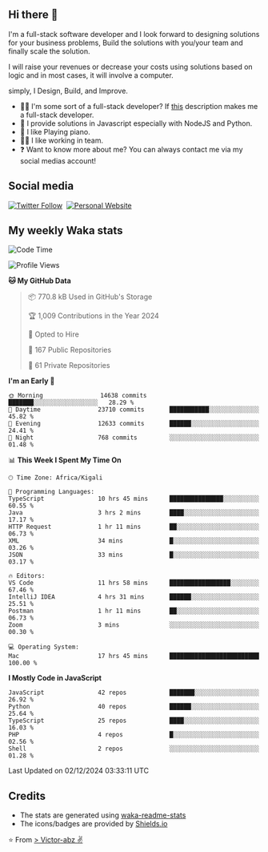 ## Hi there 👋
I'm a full-stack software developer and I look forward to designing solutions for your business problems, Build the solutions with you/your team and finally scale the solution.

I will raise your revenues or decrease your costs using solutions based on logic and in most cases, it will involve a computer.

simply, I Design, Build, and Improve.

- 👨‍💻 I'm some sort of a full-stack developer? If [this](https://www.w3schools.com/whatis/whatis_fullstack.asp) description makes me a full-stack developer.
- 🌱 I provide solutions in Javascript especially with NodeJS and Python. 
- 🎹 I like Playing piano.
- 👯‍♀️ I like working in team.
- ❓ Want to know more about me? You can always contact me via my social medias account!

## Social media
[![Twitter Follow](https://img.shields.io/twitter/follow/vicky_abz?color=%231DA1F2&label=Twitter&style=for-the-badge&logo=twitter&logoColor=ffffff)](https://twitter.com/vicky_abz)
‎‎ [![Personal Website](https://img.shields.io/static/v1?label=visit&message=victor-abz.com&color=%235F021F&style=for-the-badge)](https://victor-abz.com/)

## My weekly Waka stats
<!--START_SECTION:waka-->
![Code Time](http://img.shields.io/badge/Code%20Time-898%20hrs%2010%20mins-blue)

![Profile Views](http://img.shields.io/badge/Profile%20Views-0-blue)

**🐱 My GitHub Data** 

> 📦 770.8 kB Used in GitHub's Storage 
 > 
> 🏆 1,009 Contributions in the Year 2024
 > 
> 💼 Opted to Hire
 > 
> 📜 167 Public Repositories 
 > 
> 🔑 61 Private Repositories 
 > 
**I'm an Early 🐤** 

```text
🌞 Morning                14638 commits       ███████░░░░░░░░░░░░░░░░░░   28.29 % 
🌆 Daytime                23710 commits       ███████████░░░░░░░░░░░░░░   45.82 % 
🌃 Evening                12633 commits       ██████░░░░░░░░░░░░░░░░░░░   24.41 % 
🌙 Night                  768 commits         ░░░░░░░░░░░░░░░░░░░░░░░░░   01.48 % 
```


📊 **This Week I Spent My Time On** 

```text
🕑︎ Time Zone: Africa/Kigali

💬 Programming Languages: 
TypeScript               10 hrs 45 mins      ███████████████░░░░░░░░░░   60.55 % 
Java                     3 hrs 2 mins        ████░░░░░░░░░░░░░░░░░░░░░   17.17 % 
HTTP Request             1 hr 11 mins        ██░░░░░░░░░░░░░░░░░░░░░░░   06.73 % 
XML                      34 mins             █░░░░░░░░░░░░░░░░░░░░░░░░   03.26 % 
JSON                     33 mins             █░░░░░░░░░░░░░░░░░░░░░░░░   03.17 % 

🔥 Editors: 
VS Code                  11 hrs 58 mins      █████████████████░░░░░░░░   67.46 % 
IntelliJ IDEA            4 hrs 31 mins       ██████░░░░░░░░░░░░░░░░░░░   25.51 % 
Postman                  1 hr 11 mins        ██░░░░░░░░░░░░░░░░░░░░░░░   06.73 % 
Zoom                     3 mins              ░░░░░░░░░░░░░░░░░░░░░░░░░   00.30 % 

💻 Operating System: 
Mac                      17 hrs 45 mins      █████████████████████████   100.00 % 
```

**I Mostly Code in JavaScript** 

```text
JavaScript               42 repos            ███████░░░░░░░░░░░░░░░░░░   26.92 % 
Python                   40 repos            ██████░░░░░░░░░░░░░░░░░░░   25.64 % 
TypeScript               25 repos            ████░░░░░░░░░░░░░░░░░░░░░   16.03 % 
PHP                      4 repos             █░░░░░░░░░░░░░░░░░░░░░░░░   02.56 % 
Shell                    2 repos             ░░░░░░░░░░░░░░░░░░░░░░░░░   01.28 % 
```




 Last Updated on 02/12/2024 03:33:11 UTC
<!--END_SECTION:waka-->

## Credits
- The stats are generated using [waka-readme-stats](https://github.com/anmol098/waka-readme-stats)
- The icons/badges are provided by [Shields.io](https://shields.io/)

⭐️ From [> Victor-abz ✌](https://victor-abz.com/)
